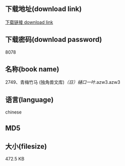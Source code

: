 ## 下载地址(download link)
[下载链接 download link](https://tutu365.netlify.app/?s=2749%E3%80%81%E9%9D%92%E6%A2%85%E7%AB%B9%E9%A9%AC+%28%E7%8B%AC%E8%A7%92%E5%85%BD%E6%96%87%E5%BA%93%29_%EF%BC%88%E6%97%A5%EF%BC%89%E6%A8%8B%E5%8F%A3%E4%B8%80%E5%8F%B6_.azw3)

## 下载密码(download password)
8078

## 名称(book name)
2749、青梅竹马 (独角兽文库)_（日）樋口一叶_.azw3.azw3

## 语言(language)
chinese

## MD5


## 大小(filesize)
472.5 KB
